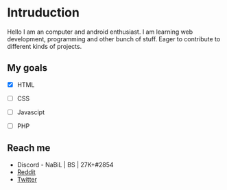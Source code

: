 # Intruduction


Hello I am an computer and android enthusiast. I am learning web development, programming and other bunch of stuff. Eager to contribute to different kinds of projects.

## My goals

- [x] HTML
- [ ] CSS
- [ ] Javascipt
- [ ] PHP


## Reach me
* Discord - NaBiL | BS | 27K+#2854
* [Reddit](https://www.reddit.com/user/patrick-nabil)
* [Twitter](https://twitter.com/Nabilpatrick1)

